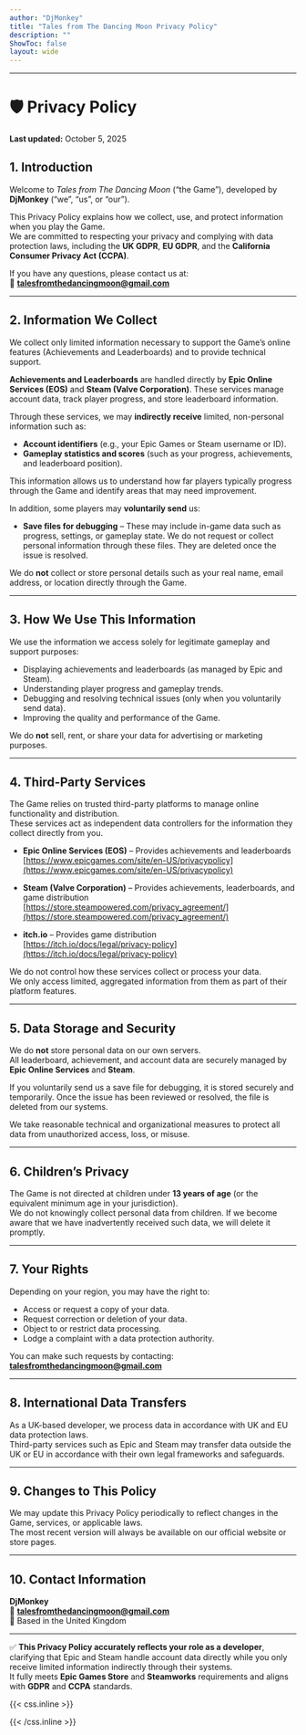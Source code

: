 ```yaml
---
author: "DjMonkey"
title: "Tales from The Dancing Moon Privacy Policy"
description: ""
ShowToc: false
layout: wide
---
```


---

# 🛡️ Privacy Policy  
**Last updated:** October 5, 2025  

## 1. Introduction  
Welcome to *Tales from The Dancing Moon* (“the Game”), developed by **DjMonkey** (“we”, “us”, or “our”).  

This Privacy Policy explains how we collect, use, and protect information when you play the Game.  
We are committed to respecting your privacy and complying with data protection laws, including the **UK GDPR**, **EU GDPR**, and the **California Consumer Privacy Act (CCPA)**.

If you have any questions, please contact us at:  
📧 **talesfromthedancingmoon@gmail.com**

---

## 2. Information We Collect  

We collect only limited information necessary to support the Game’s online features (Achievements and Leaderboards) and to provide technical support.  

**Achievements and Leaderboards** are handled directly by **Epic Online Services (EOS)** and **Steam (Valve Corporation)**. These services manage account data, track player progress, and store leaderboard information.  

Through these services, we may **indirectly receive** limited, non-personal information such as:
- **Account identifiers** (e.g., your Epic Games or Steam username or ID).  
- **Gameplay statistics and scores** (such as your progress, achievements, and leaderboard position).  

This information allows us to understand how far players typically progress through the Game and identify areas that may need improvement.  

In addition, some players may **voluntarily send** us:
- **Save files for debugging** – These may include in-game data such as progress, settings, or gameplay state. We do not request or collect personal information through these files. They are deleted once the issue is resolved.

We do **not** collect or store personal details such as your real name, email address, or location directly through the Game.

---

## 3. How We Use This Information  

We use the information we access solely for legitimate gameplay and support purposes:
- Displaying achievements and leaderboards (as managed by Epic and Steam).  
- Understanding player progress and gameplay trends.  
- Debugging and resolving technical issues (only when you voluntarily send data).  
- Improving the quality and performance of the Game.  

We do **not** sell, rent, or share your data for advertising or marketing purposes.

---

## 4. Third-Party Services  

The Game relies on trusted third-party platforms to manage online functionality and distribution.  
These services act as independent data controllers for the information they collect directly from you.

- **Epic Online Services (EOS)** – Provides achievements and leaderboards  
  [https://www.epicgames.com/site/en-US/privacypolicy](https://www.epicgames.com/site/en-US/privacypolicy)

- **Steam (Valve Corporation)** – Provides achievements, leaderboards, and game distribution  
  [https://store.steampowered.com/privacy_agreement/](https://store.steampowered.com/privacy_agreement/)

- **itch.io** – Provides game distribution  
  [https://itch.io/docs/legal/privacy-policy](https://itch.io/docs/legal/privacy-policy)

We do not control how these services collect or process your data.  
We only access limited, aggregated information from them as part of their platform features.

---

## 5. Data Storage and Security  

We do **not** store personal data on our own servers.  
All leaderboard, achievement, and account data are securely managed by **Epic Online Services** and **Steam**.  

If you voluntarily send us a save file for debugging, it is stored securely and temporarily. Once the issue has been reviewed or resolved, the file is deleted from our systems.

We take reasonable technical and organizational measures to protect all data from unauthorized access, loss, or misuse.

---

## 6. Children’s Privacy  

The Game is not directed at children under **13 years of age** (or the equivalent minimum age in your jurisdiction).  
We do not knowingly collect personal data from children. If we become aware that we have inadvertently received such data, we will delete it promptly.

---

## 7. Your Rights  

Depending on your region, you may have the right to:
- Access or request a copy of your data.  
- Request correction or deletion of your data.  
- Object to or restrict data processing.  
- Lodge a complaint with a data protection authority.  

You can make such requests by contacting: **talesfromthedancingmoon@gmail.com**

---

## 8. International Data Transfers  

As a UK-based developer, we process data in accordance with UK and EU data protection laws.  
Third-party services such as Epic and Steam may transfer data outside the UK or EU in accordance with their own legal frameworks and safeguards.

---

## 9. Changes to This Policy  

We may update this Privacy Policy periodically to reflect changes in the Game, services, or applicable laws.  
The most recent version will always be available on our official website or store pages.

---

## 10. Contact Information  

**DjMonkey**  
📧 **talesfromthedancingmoon@gmail.com**  
📍 Based in the United Kingdom  

---

✅ **This Privacy Policy accurately reflects your role as a developer**, clarifying that Epic and Steam handle account data directly while you only receive limited information indirectly through their systems.  
It fully meets **Epic Games Store** and **Steamworks** requirements and aligns with **GDPR** and **CCPA** standards.



{{< css.inline >}}

<style>
.emojify {
	font-family: Apple Color Emoji, Segoe UI Emoji, NotoColorEmoji, Segoe UI Symbol, Android Emoji, EmojiSymbols;
	font-size: 2rem;
	vertical-align: middle;
}
@media screen and (max-width:650px) {
  .nowrap {
    display: block;
    margin: 25px 0;
  }
}
</style>

{{< /css.inline >}}
